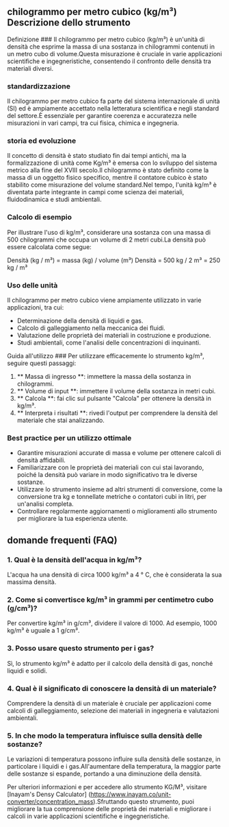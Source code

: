 ## chilogrammo per metro cubico (kg/m³) Descrizione dello strumento

Definizione ###
Il chilogrammo per metro cubico (kg/m³) è un'unità di densità che esprime la massa di una sostanza in chilogrammi contenuti in un metro cubo di volume.Questa misurazione è cruciale in varie applicazioni scientifiche e ingegneristiche, consentendo il confronto delle densità tra materiali diversi.

### standardizzazione
Il chilogrammo per metro cubico fa parte del sistema internazionale di unità (SI) ed è ampiamente accettato nella letteratura scientifica e negli standard del settore.È essenziale per garantire coerenza e accuratezza nelle misurazioni in vari campi, tra cui fisica, chimica e ingegneria.

### storia ed evoluzione
Il concetto di densità è stato studiato fin dai tempi antichi, ma la formalizzazione di unità come Kg/m³ è emersa con lo sviluppo del sistema metrico alla fine del XVIII secolo.Il chilogrammo è stato definito come la massa di un oggetto fisico specifico, mentre il contatore cubico è stato stabilito come misurazione del volume standard.Nel tempo, l'unità kg/m³ è diventata parte integrante in campi come scienza dei materiali, fluidodinamica e studi ambientali.

### Calcolo di esempio
Per illustrare l'uso di kg/m³, considerare una sostanza con una massa di 500 chilogrammi che occupa un volume di 2 metri cubi.La densità può essere calcolata come segue:

Densità (kg / m³) = massa (kg) / volume (m³)
Densità = 500 kg / 2 m³ = 250 kg / m³

### Uso delle unità
Il chilogrammo per metro cubico viene ampiamente utilizzato in varie applicazioni, tra cui:
- Determinazione della densità di liquidi e gas.
- Calcolo di galleggiamento nella meccanica dei fluidi.
- Valutazione delle proprietà dei materiali in costruzione e produzione.
- Studi ambientali, come l'analisi delle concentrazioni di inquinanti.

Guida all'utilizzo ###
Per utilizzare efficacemente lo strumento kg/m³, seguire questi passaggi:
1. ** Massa di ingresso **: immettere la massa della sostanza in chilogrammi.
2. ** Volume di input **: immettere il volume della sostanza in metri cubi.
3. ** Calcola **: fai clic sul pulsante "Calcola" per ottenere la densità in kg/m³.
4. ** Interpreta i risultati **: rivedi l'output per comprendere la densità del materiale che stai analizzando.

### Best practice per un utilizzo ottimale
- Garantire misurazioni accurate di massa e volume per ottenere calcoli di densità affidabili.
- Familiarizzare con le proprietà dei materiali con cui stai lavorando, poiché la densità può variare in modo significativo tra le diverse sostanze.
- Utilizzare lo strumento insieme ad altri strumenti di conversione, come la conversione tra kg e tonnellate metriche o contatori cubi in litri, per un'analisi completa.
- Controllare regolarmente aggiornamenti o miglioramenti allo strumento per migliorare la tua esperienza utente.

## domande frequenti (FAQ)

### 1. Qual è la densità dell'acqua in kg/m³?
L'acqua ha una densità di circa 1000 kg/m³ a 4 ° C, che è considerata la sua massima densità.

### 2. Come si convertisce kg/m³ in grammi per centimetro cubo (g/cm³)?
Per convertire kg/m³ in g/cm³, dividere il valore di 1000. Ad esempio, 1000 kg/m³ è uguale a 1 g/cm³.

### 3. Posso usare questo strumento per i gas?
Sì, lo strumento kg/m³ è adatto per il calcolo della densità di gas, nonché liquidi e solidi.

### 4. Qual è il significato di conoscere la densità di un materiale?
Comprendere la densità di un materiale è cruciale per applicazioni come calcoli di galleggiamento, selezione dei materiali in ingegneria e valutazioni ambientali.

### 5. In che modo la temperatura influisce sulla densità delle sostanze?
Le variazioni di temperatura possono influire sulla densità delle sostanze, in particolare i liquidi e i gas.All'aumentare della temperatura, la maggior parte delle sostanze si espande, portando a una diminuzione della densità.

Per ulteriori informazioni e per accedere allo strumento KG/M³, visitare [Inayam's Densy Calculator] (https://www.inayam.co/unit-converter/concentration_mass).Sfruttando questo strumento, puoi migliorare la tua comprensione delle proprietà dei materiali e migliorare i calcoli in varie applicazioni scientifiche e ingegneristiche.